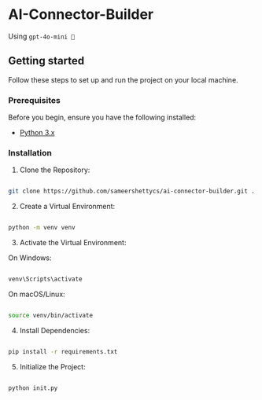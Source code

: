 
# AI-Connector-Builder

Using `gpt-4o-mini 🧠`

## Getting started

Follow these steps to set up and run the project on your local machine.

### Prerequisites
Before you begin, ensure you have the following installed:
- [Python 3.x](https://www.python.org/)

### Installation

1. Clone the Repository:

```bash

git clone https://github.com/sameershettycs/ai-connector-builder.git .

```
2. Create a Virtual Environment:

```bash

python -m venv venv

```
3. Activate the Virtual Environment:

On Windows:

```bash

venv\Scripts\activate

```
On macOS/Linux:

```bash

source venv/bin/activate

```
4. Install Dependencies:

```bash

pip install -r requirements.txt

```

5. Initialize the Project:

```bash

python init.py

```
